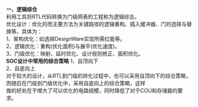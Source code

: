 **一、逻辑综合**    
利用工具将RTL代码转换为门级网表的工程称为逻辑综合。   
优化设计：优化的而主要方法为关键路径的逻辑重构、插入缓冲器、门的选择与替换等。具体为：   
1、架构优化：如选择DesignWare实现所需红能等。        
2、逻辑优化：重构(优化面积)与展平(优化速度)。   
3、门级优化：映射、延时优化、设计规则修正、面积优化。   
**SOC设计中常用的综合策略**
1、自顶向下    
2、自底向上    
对于较大的设计，从RTL到门级的转化过程中，也可以采用自顶向下的综合策略，而随后在门级到门级优化中，采用自底向上的综合策略，这样  
做的好处在于增大了可以优化的电路规模，同时降低了对于COU和存储器的要求。
